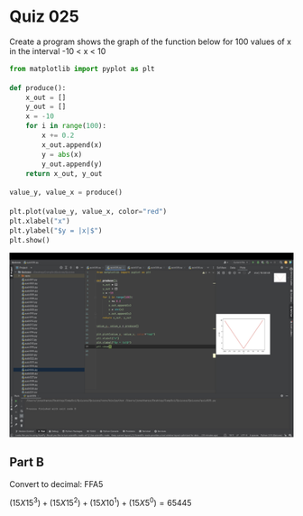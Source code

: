 # Quiz 025

Create a program shows the graph of the function below for 100 values of x in the interval -10 < x < 10

```.py
from matplotlib import pyplot as plt

def produce():
    x_out = []
    y_out = []
    x = -10
    for i in range(100):
        x += 0.2
        x_out.append(x)
        y = abs(x)
        y_out.append(y)
    return x_out, y_out

value_y, value_x = produce()

plt.plot(value_y, value_x, color="red")
plt.xlabel("x")
plt.ylabel("$y = |x|$")
plt.show()
```
![](quiz025.jpg)

## Part B

Convert to decimal: FFA5

$(15X15^3)+(15X15^2)+(15X10^1)+(15X5^0)=65445$




